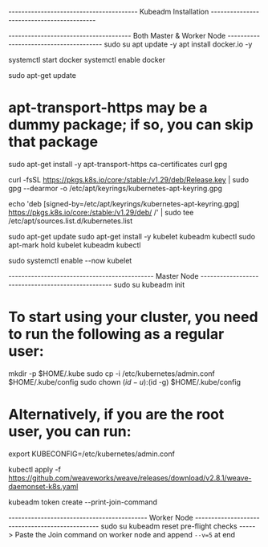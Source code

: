 ---------------------------------------- Kubeadm Installation ------------------------------------------ 

-------------------------------------- Both Master & Worker Node ---------------------------------------
  sudo su
  apt update -y
  apt install docker.io -y
  
  systemctl start docker
  systemctl enable docker
  
  sudo apt-get update
  # apt-transport-https may be a dummy package; if so, you can skip that package
  sudo apt-get install -y apt-transport-https ca-certificates curl gpg
  
  curl -fsSL https://pkgs.k8s.io/core:/stable:/v1.29/deb/Release.key | sudo gpg --dearmor -o /etc/apt/keyrings/kubernetes-apt-keyring.gpg
  
  echo 'deb [signed-by=/etc/apt/keyrings/kubernetes-apt-keyring.gpg] https://pkgs.k8s.io/core:/stable:/v1.29/deb/ /' | sudo tee /etc/apt/sources.list.d/kubernetes.list
  
  sudo apt-get update
  sudo apt-get install -y kubelet kubeadm kubectl
  sudo apt-mark hold kubelet kubeadm kubectl
  
  sudo systemctl enable --now kubelet

--------------------------------------------- Master Node -------------------------------------------------- 
sudo su
kubeadm init

# To start using your cluster, you need to run the following as a regular user:
  mkdir -p $HOME/.kube
  sudo cp -i /etc/kubernetes/admin.conf $HOME/.kube/config
  sudo chown $(id -u):$(id -g) $HOME/.kube/config

# Alternatively, if you are the root user, you can run:
  export KUBECONFIG=/etc/kubernetes/admin.conf
  
kubectl apply -f https://github.com/weaveworks/weave/releases/download/v2.8.1/weave-daemonset-k8s.yaml

kubeadm token create --print-join-command



------------------------------------------- Worker Node ------------------------------------------------ 
sudo su
kubeadm reset pre-flight checks
-----> Paste the Join command on worker node and append `--v=5` at end
